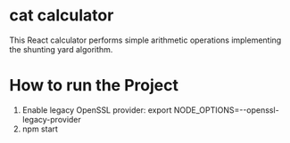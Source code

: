 # cat calculator
This React calculator performs simple arithmetic operations implementing the shunting yard algorithm.

# How to run the Project
1) Enable legacy OpenSSL provider:
export NODE_OPTIONS=--openssl-legacy-provider
2) npm start
